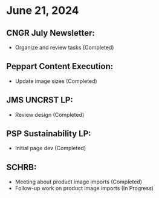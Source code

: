 # June 21, 2024

## CNGR July Newsletter:
- Organize and review tasks (Completed)

## Peppart Content Execution:
- Update image sizes (Completed)

## JMS UNCRST LP:
- Review design (Completed)

## PSP Sustainability LP:
- Initial page dev (Completed)

## SCHRB:
- Meeting about product image imports (Completed)
- Follow-up work on product image imports (In Progress)
